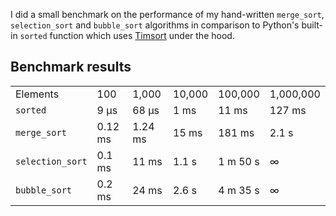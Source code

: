 I did a small benchmark on the performance of my hand-written <code>merge_sort</code>, <code>selection_sort</code> and <code>bubble_sort</code> algorithms in comparison to Python's built-in <code>sorted</code> function which uses <a href="https://en.m.wikipedia.org/wiki/Timsort">Timsort</a> under the hood.

## Benchmark results
<table>
<tr>
    <td>Elements</td>
    <td>100</td>
    <td>1,000</td>
    <td>10,000</td>
    <td>100,000</td>
    <td>1,000,000</td>
<tr>
<tr>
    <td><code>sorted</code></td>
    <td>9 µs</td>
    <td>68 µs</td>
    <td>1 ms</td>
    <td>11 ms</td>
    <td>127 ms</td>
</tr>
<tr>
    <td><code>merge_sort</code></td>
    <td>0.12 ms</td>
    <td>1.24 ms</td>
    <td>15 ms</td>
    <td>181 ms</td>
    <td>2.1 s</td>
</tr>
<tr>
    <td><code>selection_sort</code></td>
    <td>0.1 ms</td>
    <td>11 ms</td>
    <td>1.1 s</td>
    <td>1 m 50 s</td>
    <td>∞</td>
</tr>
<tr>
    <td><code>bubble_sort</code></td>
    <td>0.2 ms</td>
    <td>24 ms</td>
    <td>2.6 s</td>
    <td>4 m 35 s</td>
    <td>∞</td>
</tr>
</table>